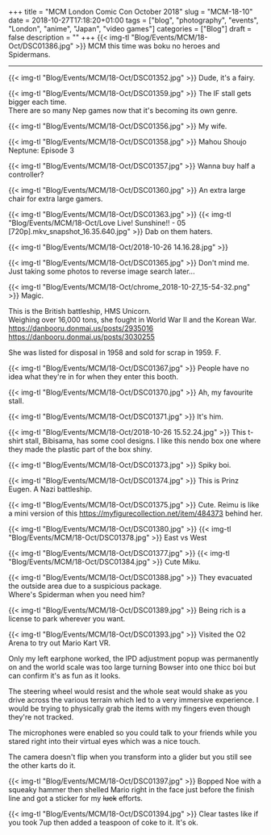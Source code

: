 +++
title = "MCM London Comic Con October 2018"
slug = "MCM-18-10"
date = 2018-10-27T17:18:20+01:00
tags = ["blog", "photography", "events", "London", "anime", "Japan", "video games"]
categories = ["Blog"]
draft = false
description = ""
+++
{{< img-tl "Blog/Events/MCM/18-Oct/DSC01386.jpg" >}}
MCM this time was boku no heroes and Spidermans.
<!--more-->
***
{{< img-tl "Blog/Events/MCM/18-Oct/DSC01352.jpg" >}}
Dude, it's a fairy.

{{< img-tl "Blog/Events/MCM/18-Oct/DSC01359.jpg" >}}
The IF stall gets bigger each time.  
There are so many Nep games now that it's becoming its own genre.

{{< img-tl "Blog/Events/MCM/18-Oct/DSC01356.jpg" >}}
My wife.

{{< img-tl "Blog/Events/MCM/18-Oct/DSC01358.jpg" >}}
Mahou Shoujo Neptune: Episode 3

{{< img-tl "Blog/Events/MCM/18-Oct/DSC01357.jpg" >}}
Wanna buy half a controller?

{{< img-tl "Blog/Events/MCM/18-Oct/DSC01360.jpg" >}}
An extra large chair for extra large gamers.

{{< img-tl "Blog/Events/MCM/18-Oct/DSC01363.jpg" >}}
{{< img-tl "Blog/Events/MCM/18-Oct/Love Live! Sunshine!! - 05 [720p].mkv_snapshot_16.35.640.jpg" >}}
Dab on them haters.

{{< img-tl "Blog/Events/MCM/18-Oct/2018-10-26 14.16.28.jpg" >}}

{{< img-tl "Blog/Events/MCM/18-Oct/DSC01365.jpg" >}}
Don't mind me. Just taking some photos to reverse image search later...

{{< img-tl "Blog/Events/MCM/18-Oct/chrome_2018-10-27_15-54-32.png" >}}
Magic.  

This is the British battleship, HMS Unicorn.  
Weighing over 16,000 tons, she fought in World War II and the Korean War.  
https://danbooru.donmai.us/posts/2935016  
https://danbooru.donmai.us/posts/3030255

She was listed for disposal in 1958 and sold for scrap in 1959. F.

{{< img-tl "Blog/Events/MCM/18-Oct/DSC01367.jpg" >}}
People have no idea what they're in for when they enter this booth.

{{< img-tl "Blog/Events/MCM/18-Oct/DSC01370.jpg" >}}
Ah, my favourite stall.

{{< img-tl "Blog/Events/MCM/18-Oct/DSC01371.jpg" >}}
It's him.

{{< img-tl "Blog/Events/MCM/18-Oct/2018-10-26 15.52.24.jpg" >}}
This t-shirt stall, Bibisama, has some cool designs. I like this nendo box one where they made the plastic part of the box shiny.

{{< img-tl "Blog/Events/MCM/18-Oct/DSC01373.jpg" >}}
Spiky boi.

{{< img-tl "Blog/Events/MCM/18-Oct/DSC01374.jpg" >}}
This is Prinz Eugen. A Nazi battleship.

{{< img-tl "Blog/Events/MCM/18-Oct/DSC01375.jpg" >}}
Cute. Reimu is like a mini version of this https://myfigurecollection.net/item/484373 behind her.

{{< img-tl "Blog/Events/MCM/18-Oct/DSC01380.jpg" >}}
{{< img-tl "Blog/Events/MCM/18-Oct/DSC01378.jpg" >}}
East vs West

{{< img-tl "Blog/Events/MCM/18-Oct/DSC01377.jpg" >}}
{{< img-tl "Blog/Events/MCM/18-Oct/DSC01384.jpg" >}}
Cute Miku.

{{< img-tl "Blog/Events/MCM/18-Oct/DSC01388.jpg" >}}
They evacuated the outside area due to a suspicious package.  
Where's Spiderman when you need him?

{{< img-tl "Blog/Events/MCM/18-Oct/DSC01389.jpg" >}}
Being rich is a license to park wherever you want.

{{< img-tl "Blog/Events/MCM/18-Oct/DSC01393.jpg" >}}
Visited the O2 Arena to try out Mario Kart VR.  

Only my left earphone worked, the IPD adjustment popup was permanently on and the world scale was too large turning Bowser into one thicc boi but can confirm it's as fun as it looks.  

The steering wheel would resist and the whole seat would shake as you drive across the various terrain which led to a very immersive experience. I would be trying to physically grab the items with my fingers even though they're not tracked.

The microphones were enabled so you could talk to your friends while you stared right into their virtual eyes which was a nice touch.

The camera doesn't flip when you transform into a glider but you still see the other karts do it.

{{< img-tl "Blog/Events/MCM/18-Oct/DSC01397.jpg" >}}
Bopped Noe with a squeaky hammer then shelled Mario right in the face just before the finish line and got a sticker for my ~~luck~~ efforts.

{{< img-tl "Blog/Events/MCM/18-Oct/DSC01394.jpg" >}}
Clear tastes like if you took 7up then added a teaspoon of coke to it. It's ok.